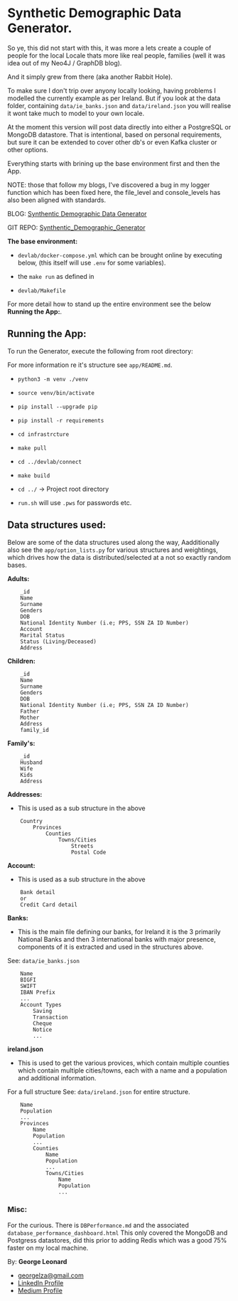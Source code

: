 # Synthetic Demographic Data Generator.

So ye, this did not start with this, it was more a lets create a couple of people for the local Locale thats more like real people, families (well it was idea out of my Neo4J / GraphDB blog).

And it simply grew from there (aka another Rabbit Hole). 

To make sure I don't trip over anyony locally looking, having problems I modelled the currently example as per Ireland. But if you look at the data folder, containing `data/ie_banks.json` and `data/ireland.json` you will realise it wont take much to model to your own locale.

At the moment this version will post data directly into either a PostgreSQL or MongoDB datastore. That is intentional, based on personal requirements, but sure it can be extended to cover other db's or even Kafka cluster or other options.

Everything starts with brining up the base environment first and then the App. 

NOTE: those that follow my blogs, I've discovered a bug in my logger function which has been fixed here, the file_level and console_levels has also been aligned with standards.

BLOG: [Synthentic Demographic Data Generator]()

GIT REPO: [Synthentic_Demographic_Generator](https://github.com/georgelza/Synthentic_Demographic_Generator.git)


**The base environment:**

- `devlab/docker-compose.yml` which can be brought online by executing below, (this itself will use `.env` for some variables).

- the `make run` as defined in

- `devlab/Makefile`

For more detail how to stand up the entire environment see the below **Running the App:**.


## Running the App:

To run the Generator, execute the following from root directory:

For more information re it's structure see `app/README.md`.

- `python3 -m venv ./venv`

- `source venv/bin/activate`

- `pip install --upgrade pip`

- `pip install -r requirements`

- `cd infrastrcture`

- `make pull`

- `cd ../devlab/connect`

- `make build`

- `cd ../` -> Project root directory
  
- `run.sh` will use `.pws` for passwords etc. 


## Data structures used:

Below are some of the data structures used along the way, Aadditionally also see the `app/option_lists.py` for various structures and weightings, which drives how the data is distributed/selected at a not so exactly random bases.


**Adults:**

```
    _id
    Name
    Surname
    Genders
    DOB
    National Identity Number (i.e; PPS, SSN ZA ID Number)
    Account
    Marital Status
    Status (Living/Deceased)
    Address
```


**Children:**

```
    _id
    Name
    Surname
    Genders
    DOB
    National Identity Number (i.e; PPS, SSN ZA ID Number)
    Father 
    Mother
    Address
    family_id
```


**Family's:**

```
    _id
    Husband
    Wife
    Kids
    Address
```


**Addresses:**

- This is used as a sub structure in the above

```
    Country
        Provinces
            Counties
                Towns/Cities
                    Streets
                    Postal Code
```


**Account:**

- This is used as a sub structure in the above
  
```
    Bank detail
    or 
    Credit Card detail
```


**Banks:**

- This is the main file defining our banks, for Ireland it is the 3 primarily National Banks and then 3 international banks with major presence, components of it is extracted and used in the structures above.
  
See: `data/ie_banks.json`

```
    Name
    BIGFI
    SWIFT
    IBAN Prefix
    ...
    Account Types
        Saving
        Transaction
        Cheque
        Notice
        ...
```


**ireland.json**

- This is used to get the various provices, which contain multiple counties which contain multiple cities/towns, each with a name and a population and additional information.
  
For a full structure See: `data/ireland.json` for entire structure.
```
    Name
    Population
    ...
    Provinces
        Name
        Population
        ...
        Counties
            Name
            Population
            ...
            Towns/Cities
                Name
                Population
                ...

```


### Misc:

For the curious. There is `DBPerformance.md` and the associated `database_performance_dashboard.html`
This only covered the MongoDB and Postgress datastores, did this prior to adding Redis which was a good 75% faster on my local machine.


By: **George Leonard**
- [georgelza@gmail.com](georgelza@gmail.com)
- [LinkedIn Profile](https://www.linkedin.com/in/george-leonard-945b502/)
- [Medium Profile](https://medium.com/@georgelza)
